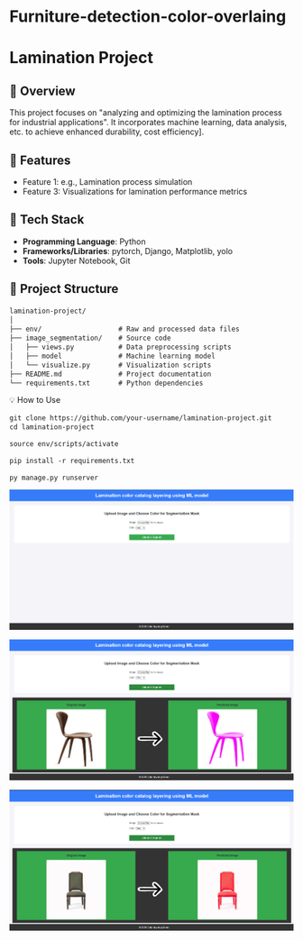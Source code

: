 # Furniture-detection-color-overlaing

# Lamination Project

## 📜 Overview
This project focuses on "analyzing and optimizing the lamination process for industrial applications". It incorporates  machine learning, data analysis, etc. to achieve enhanced durability, cost efficiency].

## 🧩 Features
- Feature 1: e.g., Lamination process simulation
- Feature 3: Visualizations for lamination performance metrics
  
## 🚀 Tech Stack
- **Programming Language**: Python
- **Frameworks/Libraries**: pytorch, Django, Matplotlib, yolo
- **Tools**: Jupyter Notebook, Git

## 📂 Project Structure
```plaintext
lamination-project/
│
├── env/                   # Raw and processed data files
├── image_segmentation/    # Source code
│   ├── views.py           # Data preprocessing scripts
│   ├── model              # Machine learning model
│   └── visualize.py       # Visualization scripts
├── README.md              # Project documentation
└── requirements.txt       # Python dependencies
```
💡 How to Use
```
git clone https://github.com/your-username/lamination-project.git
cd lamination-project
```

```
source env/scripts/activate
```

```
pip install -r requirements.txt
```

```
py manage.py runserver
```


![alt text](launch.png)

![alt text](model_img_1.png)

![alt text](model_img_2.png)
